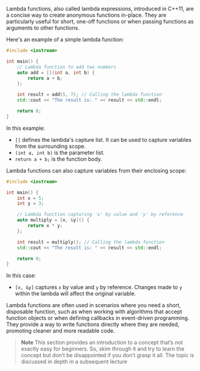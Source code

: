 [//]: # (###Lambda Functions)

Lambda functions, also called lambda expressions, introduced in C++11, are a concise way to create anonymous functions in-place. They are particularly useful for short, one-off functions or when passing functions as arguments to other functions.

Here's an example of a simple lambda function:

```cpp
#include <iostream>

int main() {
    // Lambda function to add two numbers
    auto add = [](int a, int b) {
        return a + b;
    };

    int result = add(5, 7); // Calling the lambda function
    std::cout << "The result is: " << result << std::endl;

    return 0;
}
```

In this example:

- `[]` defines the lambda's capture list. It can be used to capture variables from the surrounding scope.
- `(int a, int b)` is the parameter list.
- `return a + b;` is the function body.

Lambda functions can also capture variables from their enclosing scope:

```cpp
#include <iostream>

int main() {
    int x = 5;
    int y = 3;

    // Lambda function capturing 'x' by value and 'y' by reference
    auto multiply = [x, &y]() {
        return x * y;
    };

    int result = multiply(); // Calling the lambda function
    std::cout << "The result is: " << result << std::endl;

    return 0;
}
```

In this case:

- `[x, &y]` captures `x` by value and `y` by reference. Changes made to `y` within the lambda will affect the original variable.

Lambda functions are often used in scenarios where you need a short, disposable function, such as when working with algorithms that accept function objects or when defining callbacks in event-driven programming. They provide a way to write functions directly where they are needed, promoting cleaner and more readable code.

>**Note**
>This section provides an introduction to a concept that’s not exactly easy for beginners. So, skim through it and try to learn the concept but don’t be disappointed if you don’t grasp it all. The topic is discussed in depth in a subsequent lecture
